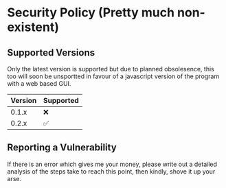 # Security Policy (Pretty much non-existent)

## Supported Versions

Only the latest version is supported but due to planned obsolesence, this too will soon be unsportted in favour of a javascript version of the program with a web based GUI.

| Version | Supported          |
| ------- | ------------------ |
| 0.1.x   | :x:                |
| 0.2.x   | :white_check_mark: |

## Reporting a Vulnerability
If there is an error which gives me your money, please write out a detailed analysis of the steps take to reach this point, then kindly, shove it up your arse.
